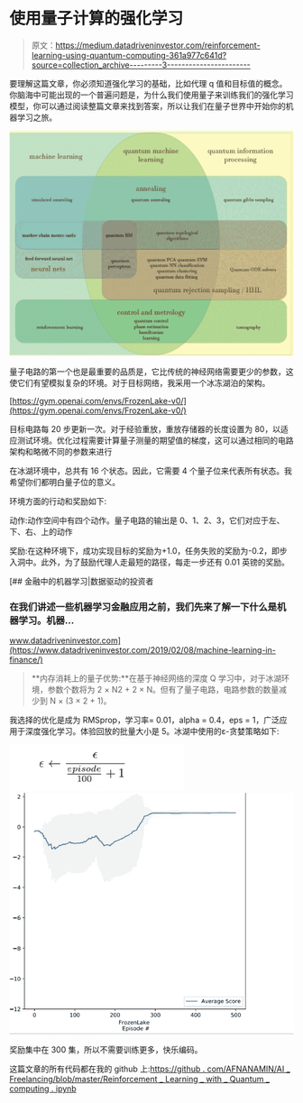 # 使用量子计算的强化学习

> 原文：<https://medium.datadriveninvestor.com/reinforcement-learning-using-quantum-computing-361a977c641d?source=collection_archive---------3----------------------->

要理解这篇文章，你必须知道强化学习的基础，比如代理 q 值和目标值的概念。你脑海中可能出现的一个普遍问题是，为什么我们使用量子来训练我们的强化学习模型，你可以通过阅读整篇文章来找到答案，所以让我们在量子世界中开始你的机器学习之旅。

![](img/383d367a97fbfebf78e5d5862a451bbc.png)

量子电路的第一个也是最重要的品质是，它比传统的神经网络需要更少的参数，这使它们有望模拟复杂的环境。对于目标网络，我采用一个冰冻湖泊的架构。

[https://gym.openai.com/envs/FrozenLake-v0/](https://gym.openai.com/envs/FrozenLake-v0/)

目标电路每 20 步更新一次。对于经验重放，重放存储器的长度设置为 80，以适应测试环境。优化过程需要计算量子测量的期望值的梯度，这可以通过相同的电路架构和略微不同的参数来进行

在冰湖环境中，总共有 16 个状态。因此，它需要 4 个量子位来代表所有状态。我希望你们都明白量子位的意义。

环境方面的行动和奖励如下:

动作:动作空间中有四个动作。量子电路的输出是 0、1、2、3，它们对应于左、下、右、上的动作

奖励:在这种环境下，成功实现目标的奖励为+1.0，任务失败的奖励为-0.2，即步入洞中。此外，为了鼓励代理人走最短的路径，每走一步还有 0.01 英镑的奖励。

[](https://www.datadriveninvestor.com/2019/02/08/machine-learning-in-finance/) [## 金融中的机器学习|数据驱动的投资者

### 在我们讲述一些机器学习金融应用之前，我们先来了解一下什么是机器学习。机器…

www.datadriveninvestor.com](https://www.datadriveninvestor.com/2019/02/08/machine-learning-in-finance/) 

> **内存消耗上的量子优势:**在基于神经网络的深度 Q 学习中，对于冰湖环境，参数个数将为 2 × N2 + 2 × N。但有了量子电路，电路参数的数量减少到 N × (3 × 2 + 1)。

我选择的优化是成为 RMSprop，学习率= 0.01，alpha = 0.4，eps = 1，广泛应用于深度强化学习。体验回放的批量大小是 5。冰湖中使用的ε-贪婪策略如下:

![](img/85a271eb02738649de6202ce3d18fad8.png)![](img/4c8f182d91b876c3ee5a2df013d3232f.png)

奖励集中在 300 集，所以不需要训练更多，快乐编码。

这篇文章的所有代码都在我的 github 上:[https://github . com/AFNANAMIN/AI _ Freelancing/blob/master/Reinforcement _ Learning _ with _ Quantum _ computing . ipynb](https://github.com/AFNANAMIN/AI_Freelancing/blob/master/Reinforcement_Learning_with_Quantum_Computing.ipynb)